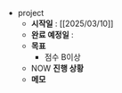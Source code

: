 - project
	- **시작일** : [[2025/03/10]]
	- **완료 예정일** :
	- **목표**
		- 점수 B이상
	- NOW **진행 상황**
	- **메모**